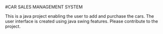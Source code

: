 #CAR SALES MANAGEMENT SYSTEM

This is a java project enabling the user to add and purchase the cars.
The user interface is created using java swing features.
Please contribute to the project.
